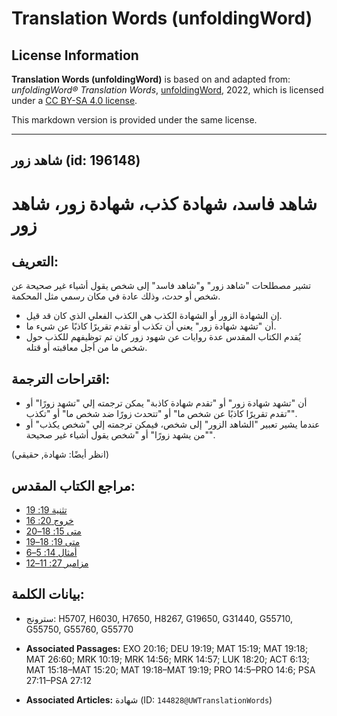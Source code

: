 # Translation Words (unfoldingWord)

## License Information

**Translation Words (unfoldingWord)** is based on and adapted from: _unfoldingWord® Translation Words_, [unfoldingWord](https://unfoldingword.org/utw), 2022, which is licensed under a [CC BY-SA 4.0 license](https://creativecommons.org/licenses/by-sa/4.0/legalcode.en).

This markdown version is provided under the same license.



--------------------------------

## شاهد زور (id: 196148)

شاهد فاسد، شهادة كذب، شهادة زور، شاهد زور
=========================================

التعريف:
--------

تشير مصطلحات "شاهد زور" و"شاهد فاسد" إلى شخص يقول أشياء غير صحيحة عن شخص أو حدث، وذلك عادة في مكان رسمي مثل المحكمة.

* إن الشهادة الزور أو الشهادة الكذب هي الكذب الفعلي الذي كان قد قيل.
* أن "تشهد شهادة زور" يعني أن تكذب أو تقدم تقريرًا كاذبًا عن شيء ما.
* يُقدم الكتاب المقدس عدة روايات عن شهود زور كان تم توظيفهم للكذب حول شخص ما من أجل معاقبته أو قتله.

اقتراحات الترجمة:
-----------------

* أن "تشهد شهادة زور" أو "تقدم شهادة كاذبة" يمكن ترجمته إلي "تشهد زورًا" أو "تقدم تقريرًا كاذبًا عن شخص ما" أو "تتحدث زورًا ضد شخص ما" أو "تكذب".
* عندما يشير تعبير "الشاهد الزور" إلى شخص، فيمكن ترجمته إلي "شخص يكذب" أو "من يشهد زورًا" أو "شخص يقول أشياء غير صحيحة".

(انظر أيضًا: شهادة, حقيقي)

مراجع الكتاب المقدس:
--------------------

* [تثنية 19: 19](https://ref.ly/Deut19:19)
* [خروج 20: 16](https://ref.ly/Exod20:16)
* [متى 15: 18–20](https://ref.ly/Matt15:18-Matt15:20)
* [متى 19: 18–19](https://ref.ly/Matt19:18-Matt19:19)
* [أمثال 14: 5–6](https://ref.ly/Prov14:5-Prov14:6)
* [مزامير 27: 11–12](https://ref.ly/Ps27:11-Ps27:12)

بيانات الكلمة:
--------------

* سترونج: H5707, H6030, H7650, H8267, G19650, G31440, G55710, G55750, G55760, G55770

* **Associated Passages:** EXO 20:16; DEU 19:19; MAT 15:19; MAT 19:18; MAT 26:60; MRK 10:19; MRK 14:56; MRK 14:57; LUK 18:20; ACT 6:13; MAT 15:18–MAT 15:20; MAT 19:18–MAT 19:19; PRO 14:5–PRO 14:6; PSA 27:11–PSA 27:12
* **Associated Articles:** شهادة (ID: `144828@UWTranslationWords`)

